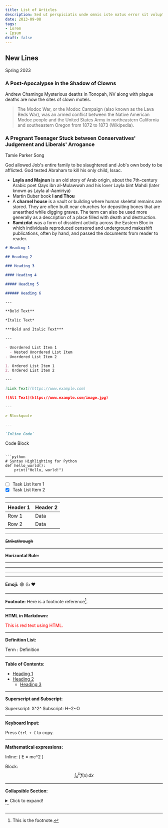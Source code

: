 ```yaml
---
title: List of Articles
description: Sed ut perspiciatis unde omnis iste natus error sit voluptatem
date: 2013-09-08
tags:
- Lorem
- Ipsum
draft: false
---
```



## New Lines
Spring 2023

### A Post-Apocalypse in the Shadow of Clowns
Andrew Chamings
Mysterious deaths in Tonopah, NV along with plague deaths are now the sites of clown motels. 

>The Modoc War, or the Modoc Campaign (also known as the Lava Beds War), was an armed conflict between the Native American Modoc people and the United States Army in northeastern California and southeastern Oregon from 1872 to 1873 (Wikipedia).

### A Pregnant Teenager Stuck between Conservatives' Judgement and Liberals' Arrogance
Tamie Parker Song

God allowed Job's entire family to be slaughtered and Job's own body to be afflicted.
God tested Abraham to kill his only child, Issac. 

* **Layla and Majnun** is an old story of Arab origin, about the 7th-century Arabic poet Qays ibn al-Mulawwah and his lover Layla bint Mahdi (later known as Layla al-Aamiriya)
* Martin Buber book **I and Thou**
* A **charnel house** is a vault or building where human skeletal remains are stored. They are often built near churches for depositing bones that are unearthed while digging graves. The term can also be used more generally as a description of a place filled with death and destruction.
* **Samizdat** was a form of dissident activity across the Eastern Bloc in which individuals reproduced censored and underground makeshift publications, often by hand, and passed the documents from reader to reader.



```markdown
# Heading 1

## Heading 2

### Heading 3

#### Heading 4

##### Heading 5

###### Heading 6

---

**Bold Text**

*Italic Text*

***Bold and Italic Text***

---

- Unordered List Item 1
  - Nested Unordered List Item
- Unordered List Item 2

1. Ordered List Item 1
2. Ordered List Item 2

---

[Link Text](https://www.example.com)

![Alt Text](https://www.example.com/image.jpg)

---

> Blockquote

---

`Inline Code`

```
Code Block
```

```python
# Syntax Highlighting for Python
def hello_world():
    print("Hello, world!")
```

---

- [ ] Task List Item 1
- [x] Task List Item 2

---

| Header 1 | Header 2 |
| -------- | -------- |
| Row 1    | Data     |
| Row 2    | Data     |

---

~~Strikethrough~~

---

**Horizontal Rule:**
___
---
***

---

**Emoji:**
:smile: :+1: :heart:

---

**Footnote:**
Here is a footnote reference[^1].

[^1]: This is the footnote.

---

**HTML in Markdown:**

<div style="color: red;">This is red text using HTML.</div>

---

**Definition List:**

Term
: Definition

---

**Table of Contents:**

- [Heading 1](#heading-1)
- [Heading 2](#heading-2)
  - [Heading 3](#heading-3)

---

**Superscript and Subscript:**

Superscript: X^2^
Subscript: H~2~O

---

**Keyboard Input:**

Press `Ctrl + C` to copy.

---

**Mathematical expressions:**

Inline: \( E = mc^2 \)

Block:
$$
\int_{a}^{b} f(x) \,dx
$$

---

**Collapsible Section:**

<details>
  <summary>Click to expand!</summary>
  Hidden text.
</details>
```
